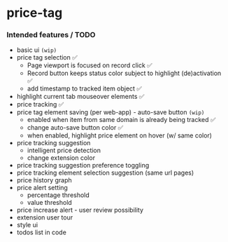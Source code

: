 # price-tag

### Intended features / TODO

 * basic ui `(wip)`
 * price tag selection ✅
    * Page viewport is focused on record click ✅
    * Record button keeps status color subject to highlight (de)activation ✅
    * add timestamp to tracked item object ✅
 * highlight current tab mouseover elements ✅
 * price tracking ✅
 * price tag element saving (per web-app) - auto-save button `(wip)`
    * enabled when item from same domain is already being tracked ✅
    * change auto-save button color ✅
    * when enabled, highlight price element on hover (w/ same color)
 * price tracking suggestion
    * intelligent price detection
    * change extension color
 * price tracking suggestion preference toggling
 * price tracking element selection suggestion (same url pages)
 * price history graph
 * price alert setting
    * percentage threshold
    * value threshold
 * price increase alert - user review possibility
 * extension user tour
 * style ui
 * todos list in code
